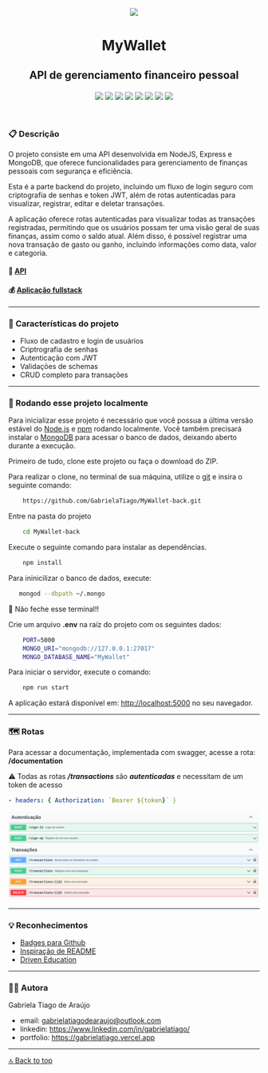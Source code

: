<p align="center"><img src="https://i.pinimg.com/originals/6c/ce/aa/6cceaa570a325131aee10e54b96ab8eb.png" height="80px"/></p>

# <p align = "center">MyWallet</p>

## <p align = "center">API de gerenciamento financeiro pessoal</p>

<div align = "center">
   <img src="https://img.shields.io/badge/JavaScript-F7DF1E?style=for-the-badge&logo=javascript&logoColor=black" height="30px"/>
   <img src="https://img.shields.io/badge/Node.js-339933?style=for-the-badge&logo=nodedotjs&logoColor=white" heigth="30px"/>
   <img src="https://img.shields.io/badge/Express.js-000000?style=for-the-badge&logo=express&logoColor=white" heigth="30px"/>
   <img src="https://img.shields.io/badge/MongoDB-4EA94B?style=for-the-badge&logo=mongodb&logoColor=white" heigth="30px">
   <img src="https://img.shields.io/badge/JWT-000000?style=for-the-badge&logo=JSON%20web%20tokens&logoColor=white" heigth="30px">
   <img src="https://img.shields.io/badge/Swagger-85EA2D?style=for-the-badge&logo=Swagger&logoColor=white" heigth="80px">
   <img src="https://img.shields.io/badge/npm-CB3837?style=for-the-badge&logo=npm&logoColor=white" heigth="30px">
   <img src="https://img.shields.io/badge/prettier-1A2C34?style=for-the-badge&logo=prettier&logoColor=F7BA3E" heigth="30px"/>
</div>

$~$

### :clipboard: Descrição

O projeto consiste em uma API desenvolvida em NodeJS, Express e MongoDB, que oferece funcionalidades para gerenciamento de finanças pessoais com segurança e eficiência.

Esta é a parte backend do projeto, incluindo um fluxo de login seguro com criptografia de senhas e token JWT, além de rotas autenticadas para visualizar, registrar, editar e deletar transações.

A aplicação oferece rotas autenticadas para visualizar todas as transações registradas, permitindo que os usuários possam ter uma visão geral de suas finanças, assim como o saldo atual. Além disso, é possível registrar uma nova transação de gasto ou ganho, incluindo informações como data, valor e categoria.

#### 💸 [API](https://mywallet.up.railway.app)

#### 💰 [Aplicação fullstack](https://mywallet-gabrielatiago.vercel.app/)

---

### :bookmark_tabs: Características do projeto

- Fluxo de cadastro e login de usuários
- Criptrografia de senhas
- Autenticação com JWT
- Validações de schemas
- CRUD completo para transações

---

### :rocket: Rodando esse projeto localmente

Para inicializar esse projeto é necessário que você possua a última versão estável do [Node.js](https://nodejs.org/en/download) e [npm](https://www.npmjs.com/) rodando localmente. Você também precisará instalar o [MongoDB](https://www.mongodb.com/docs/manual/installation/) para acessar o banco de dados, deixando aberto durante a execução.

Primeiro de tudo, clone este projeto ou faça o download do ZIP.

Para realizar o clone, no terminal de sua máquina, utilize o [git](https://git-scm.com/) e insira o seguinte comando:

```bash
    https://github.com/GabrielaTiago/MyWallet-back.git
```

Entre na pasta do projeto

```bash
    cd MyWallet-back
```

Execute o seguinte comando para instalar as dependências.

```bash
    npm install
```

Para ininicilizar o banco de dados, execute:

```bash
   mongod --dbpath ~/.mongo
```

🛑 Não feche esse terminal!!

Crie um arquivo **.env** na raíz do projeto com os seguintes dados:

```bash
    PORT=5000
    MONGO_URI="mongodb://127.0.0.1:27017"
    MONGO_DATABASE_NAME="MyWallet"
```

Para iniciar o servidor, execute o comando:

```bash
    npm run start
```

A aplicação estará disponível em: <http://localhost:5000> no seu navegador.

---

### :world_map: Rotas

Para acessar a documentação, implementada com swagger, acesse a rota: **/documentation**

:warning: Todas as rotas **_/transactions_** são **_autenticadas_** e necessitam de um token de acesso

```yml
- headers: { Authorization: `Bearer ${token}` }
```

![routes](assets/routes.png)

---

### :bulb: Reconhecimentos

- [Badges para Github](https://github.com/alexandresanlim/Badges4-README.md-Profile#-database-)
- [Inspiração de README](https://gist.github.com/luanalessa/7f98467a5ed62d00dcbde67d4556a1e4#file-readme-md)
- [Driven Education](https://www.driven.com.br)

---

### 👩‍🦱 Autora

Gabriela Tiago de Araújo

- email: gabrielatiagodearaujo@outlook.com
- linkedin: <https://www.linkedin.com/in/gabrielatiago/>
- portfolio: <https://gabrielatiago.vercel.app>

---

[🔝 Back to top](#mywallet)
